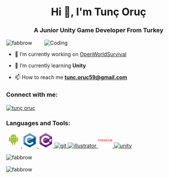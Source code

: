 
<h1 align="center">Hi 👋, I'm Tunç Oruç</h1>
<h3 align="center">A Junior Unity Game Developer From Turkey</h3>
<img align="right" alt="Coding" width="400" src="https://i.giphy.com/2IudUHdI075HL02Pkk.webp">
<p align="left"> <img src="https://komarev.com/ghpvc/?username=fabbrow&label=Profile%20views&color=ff0000&style=flat" alt="fabbrow" /> </p>

- 🔭 I’m currently working on [OpenWorldSurvival](https://github.com/FaBBrow/OpenWorldSurvival)

- 🌱 I’m currently learning **Unity**

- 📫 How to reach me **tunc.oruc59@gmail.com**

<h3 align="left">Connect with me:</h3>
<p align="left">
<a href="https://linkedin.com/in/tunç oruç" target="blank"><img align="center" src="https://raw.githubusercontent.com/rahuldkjain/github-profile-readme-generator/master/src/images/icons/Social/linked-in-alt.svg" alt="tunç oruç" height="30" width="40" /></a>
</p>

<h3 align="left">Languages and Tools:</h3>
<p align="left"> <a href="https://developer.android.com" target="_blank" rel="noreferrer"> <img src="https://raw.githubusercontent.com/devicons/devicon/master/icons/android/android-original-wordmark.svg" alt="android" width="40" height="40"/> </a> <a href="https://www.cprogramming.com/" target="_blank" rel="noreferrer"> <img src="https://raw.githubusercontent.com/devicons/devicon/master/icons/c/c-original.svg" alt="c" width="40" height="40"/> </a> <a href="https://www.w3schools.com/cs/" target="_blank" rel="noreferrer"> <img src="https://raw.githubusercontent.com/devicons/devicon/master/icons/csharp/csharp-original.svg" alt="csharp" width="40" height="40"/> </a> <a href="https://git-scm.com/" target="_blank" rel="noreferrer"> <img src="https://www.vectorlogo.zone/logos/git-scm/git-scm-icon.svg" alt="git" width="40" height="40"/> </a> <a href="https://www.adobe.com/in/products/illustrator.html" target="_blank" rel="noreferrer"> <img src="https://www.vectorlogo.zone/logos/adobe_illustrator/adobe_illustrator-icon.svg" alt="illustrator" width="40" height="40"/> </a> <a href="https://www.oracle.com/" target="_blank" rel="noreferrer"> <img src="https://raw.githubusercontent.com/devicons/devicon/master/icons/oracle/oracle-original.svg" alt="oracle" width="40" height="40"/> </a> <a href="https://unity.com/" target="_blank" rel="noreferrer"> <img src="https://www.vectorlogo.zone/logos/unity3d/unity3d-icon.svg" alt="unity" width="40" height="40"/> </a> </p>

<p><img align="center" src="https://github-readme-stats.vercel.app/api/top-langs?username=fabbrow&show_icons=true&theme=dark&locale=en&layout=compact" alt="fabbrow" /></p>

<p><img align="center" src="https://github-readme-streak-stats.herokuapp.com/?user=fabbrow&theme=dark" alt="fabbrow" /></p>
